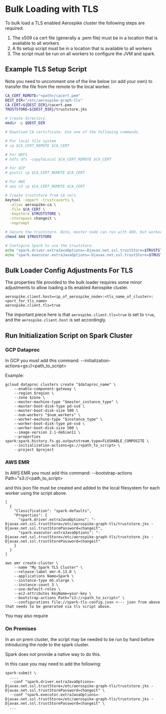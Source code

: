 # Bulk Loading with TLS

To bulk load a TLS enabled Aerospike cluster the 
following steps are required:
1. The x509 ca cert file (generally a .pem file) must be in a location that is available to all workers
2. A tls setup script must be in a location that is available to all workers
3. The script must be run on all workers to configure the JVM and spark.

## Example TLS Setup Script

Note you need to uncomment one of the line below (or add your own) 
to transfer the file from the remote to the local worker.

```bash
CA_CERT_REMOTE="<path>/cacert.pem"
DEST_DIR="/etc/aerospike-graph-tls"
CA_CERT=${DEST_DIR}/cacert.pem
TRUSTSTORE=${DEST_DIR}/truststore.jks

# Create directory.
mkdir -p $DEST_DIR

# Download CA certificate. Use one of the following commands.

# For local file system
# cp $CA_CERT_REMOTE $CA_CERT

# For HDFS
# hdfs dfs -copyToLocal $CA_CERT_REMOTE $CA_CERT

# For GCP
# gsutil cp $CA_CERT_REMOTE $CA_CERT

# For AWS
# aws s3 cp $CA_CERT_REMOTE $CA_CERT

# Create truststore from CA cert.
keytool -import -trustcacerts \
  -alias aerospike-ca \
  -file $CA_CERT \
  -keystore $TRUSTSTORE \
  -storepass changeit \
  -noprompt

# Secure the truststore. Note, master node can run with 400, but workers require 444.
chmod 444 $TRUSTSTORE

# Configure Spark to use the truststore.
echo "spark.driver.extraJavaOptions=-Djavax.net.ssl.trustStore=$TRUSTSTORE -Djavax.net.ssl.trustStorePassword=changeit" >> /etc/spark/conf/spark-defaults.conf
echo "spark.executor.extraJavaOptions=-Djavax.net.ssl.trustStore=$TRUSTSTORE -Djavax.net.ssl.trustStorePassword=changeit" >> /etc/spark/conf/spark-defaults.conf
```

## Bulk Loader Config Adjustments For TLS

The properties file provided to the bulk loader requires some minor 
adjustments to allow loading a tls enabled Aerospike cluster.

```
aerospike.client.host=<ip_of_aerospike_node>:<tls_name_of_cluster>:<port_for_tls_name>
aerospike.client.tls=true
```

The important piece here is that `aerospike.client.tls=true` is set to `true`, 
and the `aerospike.client.host` is set accordingly.

## Run Initialization Script on Spark Cluster

### GCP Dataproc

In GCP you must add this command:
--initialization-actions=gs://<path_to_script>

Example:
```
gcloud dataproc clusters create "$dataproc_name" \
    --enable-component-gateway \
    --region $region \
    --zone $zone \
    --master-machine-type "$master_instance_type" \
    --master-boot-disk-type pd-ssd \
    --master-boot-disk-size 500 \
    --num-workers "$num_workers" \
    --worker-machine-type "$instance_type" \
    --worker-boot-disk-type pd-ssd \
    --worker-boot-disk-size 500 \
    --image-version 2.1-debian11 \
    --properties spark:spark.history.fs.gs.outputstream.type=FLUSHABLE_COMPOSITE \
    --initialization-actions=gs://<path_to_script> \
    --project $project
```

### AWS EMR

In AWS EMR you must add this command:
--bootstrap-actions Path="s3://<path_to_script>

and this json file must be created and added to the local filesystem for each worker using the script above.
```
[
  {
    "Classification": "spark-defaults",
    "Properties": {
      "spark.driver.extraJavaOptions": "-Djavax.net.ssl.trustStore=/etc/aerospike-graph-tls/truststore.jks -Djavax.net.ssl.trustStorePassword=changeit",
      "spark.executor.extraJavaOptions": "-Djavax.net.ssl.trustStore=/etc/aerospike-graph-tls/truststore.jks -Djavax.net.ssl.trustStorePassword=changeit"
    }
  }
]
```

```
aws emr create-cluster \
    --name "My Spark TLS Cluster" \
    --release-label emr-6.13.0 \
    --applications Name=Spark \
    --instance-type m5.xlarge \
    --instance-count 3 \
    --use-default-roles \
    --ec2-attributes KeyName=your-key \
    --bootstrap-actions Path="s3://<path_to_script>" \
    --configurations file://spark-tls-config.json <--- json from above that needs to be generated via tls script above.
```

You may also require 

### On Premises

In an on prem cluster, the script may be needed to be run by hand before introducing the node to the spark cluster.

Spark does not provide a native way to do this.

In this case you may need to add the following:
```
spark-submit \
  ....
  --conf "spark.driver.extraJavaOptions=-Djavax.net.ssl.trustStore=/etc/aerospike-graph-tls/truststore.jks -Djavax.net.ssl.trustStorePassword=changeit" \
  --conf "spark.executor.extraJavaOptions=-Djavax.net.ssl.trustStore=/etc/aerospike-graph-tls/truststore.jks -Djavax.net.ssl.trustStorePassword=changeit" \
  ...
```